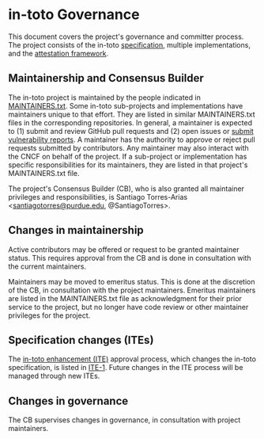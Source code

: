 # in-toto Governance
This document covers the project's governance and committer process.  The
project consists of the in-toto
[specification](https://github.com/in-toto/docs), multiple implementations, and
the [attestation framework](https://github.com/in-toto/attestation).

## Maintainership and Consensus Builder

The in-toto project is maintained by the people indicated in
[MAINTAINERS.txt](MAINTAINERS.txt). Some in-toto sub-projects and
implementations have maintainers unique to that effort. They are listed in
similar MAINTAINERS.txt files in the corresponding repositories. In general, a
maintainer is expected to (1) submit and review GitHub pull requests and
(2) open issues or
[submit vulnerability reports](https://github.com/in-toto/in-toto#security-issues-and-bugs).
A maintainer has the authority to approve or reject pull requests submitted by
contributors. Any maintainer may also interact with the CNCF on behalf of the
project. If a sub-project or implementation has specific responsibilities for
its maintainers, they are listed in that project's MAINTAINERS.txt file.

The project's Consensus Builder (CB), who is also granted all maintainer 
privileges and responsibilities, is Santiago Torres-Arias 
<santiagotorres@purdue.edu, @SantiagoTorres>.

## Changes in maintainership

Active contributors may be offered or request to be granted maintainer status.
This requires approval from the CB and is done in consultation with the
current maintainers.

Maintainers may be moved to emeritus status.  This is done at the discretion of 
the CB, in consultation with the project maintainers.  Emeritus maintainers are 
listed in the MAINTAINERS.txt file as acknowledgment for their prior service to 
the project, but no longer have code review or other maintainer privileges for 
the project.

## Specification changes (ITEs) 

The [in-toto enhancement (ITE)](https://github.com/in-toto/ITE) approval
process, which  changes the in-toto specification, is listed in
[ITE-1](https://github.com/in-toto/ITE/blob/master/ITE/1/README.adoc_). Future
changes in the ITE process will be managed through new ITEs.

## Changes in governance
The CB supervises changes in governance, in consultation with project
maintainers.